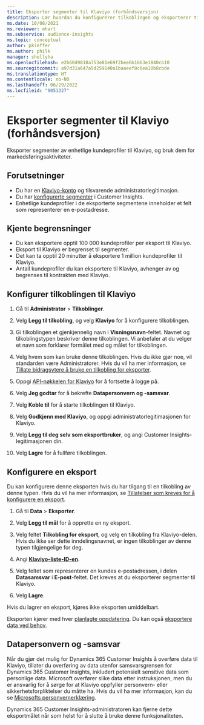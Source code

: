 ```yaml
---
title: Eksporter segmenter til Klaviyo (forhåndsversjon)
description: Lær hvordan du konfigurerer tilkoblingen og eksporterer til Klaviyo.
ms.date: 10/08/2021
ms.reviewer: mhart
ms.subservice: audience-insights
ms.topic: conceptual
author: pkieffer
ms.author: philk
manager: shellyha
ms.openlocfilehash: e2b60d9818a753e81e69f2bee6b1663e1840cb10
ms.sourcegitcommit: a97d31a647a5d259140a1baaeef8c6ea10b8cbde
ms.translationtype: HT
ms.contentlocale: nb-NO
ms.lasthandoff: 06/29/2022
ms.locfileid: "9051327"
---
```

# <a name="export-segments-to-klaviyo-preview"></a>Eksporter segmenter til Klaviyo (forhåndsversjon)

Eksporter segmenter av enhetlige kundeprofiler til Klaviyo, og bruk dem for markedsføringsaktiviteter.

## <a name="prerequisites"></a>Forutsetninger

-   Du har en [Klaviyo-konto](https://www.klaviyo.com/) og tilsvarende administratorlegitimasjon.
-   Du har [konfigurerte segmenter](segments.md) i Customer Insights.
-   Enhetlige kundeprofiler i de eksporterte segmentene inneholder et felt som representerer en e-postadresse.

## <a name="known-limitations"></a>Kjente begrensninger

- Du kan eksportere opptil 100 000 kundeprofiler per eksport til Klaviyo.
- Eksport til Klaviyo er begrenset til segmenter.
- Det kan ta opptil 20 minutter å eksportere 1 million kundeprofiler til Klaviyo. 
- Antall kundeprofiler du kan eksportere til Klaviyo, avhenger av og begrenses til kontrakten med Klaviyo.

## <a name="set-up-connection-to-klaviyo"></a>Konfigurer tilkoblingen til Klaviyo

1. Gå til **Administrator** > **Tilkoblinger**.

1. Velg **Legg til tilkobling**, og velg **Klaviyo** for å konfigurere tilkoblingen.

1. Gi tilkoblingen et gjenkjennelig navn i **Visningsnavn**-feltet. Navnet og tilkoblingstypen beskriver denne tilkoblingen. Vi anbefaler at du velger et navn som forklarer formålet med og målet for tilkoblingen.

1. Velg hvem som kan bruke denne tilkoblingen. Hvis du ikke gjør noe, vil standarden være Administratorer. Hvis du vil ha mer informasjon, se [Tillate bidragsytere å bruke en tilkobling for eksporter](connections.md#allow-contributors-to-use-a-connection-for-exports).

1. Oppgi [API-nøkkelen for Klaviyo](https://help.klaviyo.com/hc/articles/115005062267-How-to-Manage-Your-Account-s-API-Keys) for å fortsette å logge på. 

1. Velg **Jeg godtar** for å bekrefte **Datapersonvern og -samsvar**.

1. Velg **Koble til** for å starte tilkoblingen til Klaviyo.

1. Velg **Godkjenn med Klaviyo**, og oppgi administratorlegitimasjonen for Klaviyo.

1. Velg **Legg til deg selv som eksportbruker**, og angi Customer Insights-legitimasjonen din.

1. Velg **Lagre** for å fullføre tilkoblingen.

## <a name="configure-an-export"></a>Konfigurere en eksport

Du kan konfigurere denne eksporten hvis du har tilgang til en tilkobling av denne typen. Hvis du vil ha mer informasjon, se [Tillatelser som kreves for å konfigurere en eksport](export-destinations.md#set-up-a-new-export).

1. Gå til **Data** > **Eksporter**.

1. Velg **Legg til mål** for å opprette en ny eksport.

1. Velg feltet **Tilkobling for eksport**, og velg en tilkobling fra Klaviyo-delen. Hvis du ikke ser dette inndelingsnavnet, er ingen tilkoblinger av denne typen tilgjengelige for deg.

1. Angi [**Klaviyo-liste-ID-en**](https://help.klaviyo.com/hc/articles/115005078647-How-to-Find-a-List-ID).     

3. Velg feltet som representerer en kundes e-postadressen, i delen **Datasamsvar** i **E-post**-feltet. Det kreves at du eksporterer segmenter til Klaviyo.

1. Velg **Lagre**.

Hvis du lagrer en eksport, kjøres ikke eksporten umiddelbart.

Eksporten kjører med hver [planlagte oppdatering](system.md#schedule-tab). Du kan også [eksportere data ved behov](export-destinations.md#run-exports-on-demand). 


## <a name="data-privacy-and-compliance"></a>Datapersonvern og -samsvar

Når du gjør det mulig for Dynamics 365 Customer Insights å overføre data til Klaviyo, tillater du overføring av data utenfor samsvarsgrensen for Dynamics 365 Customer Insights, inkludert potensielt sensitive data som personlige data. Microsoft overfører slike data etter instruksjonen, men du er ansvarlig for å sørge for at Klaviyo oppfyller personvern- eller sikkerhetsforpliktelser du måtte ha. Hvis du vil ha mer informasjon, kan du se [Microsofts personvernerklæring](https://go.microsoft.com/fwlink/?linkid=396732).

Dynamics 365 Customer Insights-administratoren kan fjerne dette eksportmålet når som helst for å slutte å bruke denne funksjonaliteten.
